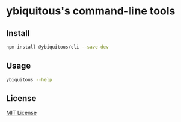 # ybiquitous's command-line tools

## Install

```sh
npm install @ybiquitous/cli --save-dev
```

## Usage

```sh
ybiquitous --help
```

## License

[MIT License](LICENSE)
